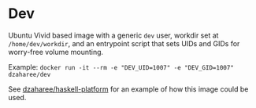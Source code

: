 # Dev

Ubuntu Vivid based image with a generic ```dev``` user, workdir set at
```/home/dev/workdir```, and an entrypoint script that sets UIDs and GIDs for
worry-free volume mounting.

Example: ```docker run -it --rm -e "DEV_UID=1007" -e "DEV_GID=1007" dzaharee/dev```

See
[dzaharee/haskell-platform](https://github.com/dzaharee/docker-images/tree/master/haskell-platform)
for an example of how this image could be used.
